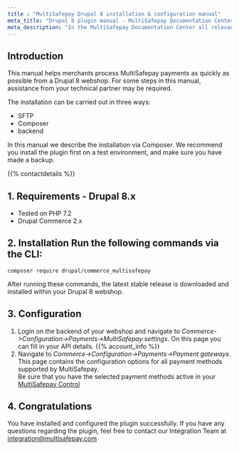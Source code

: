 ```yaml
---
title : "MultiSafepay Drupal 8 installation & configuration manual"
meta_title: "Drupal 8 plugin manual - MultiSafepay Documentation Center"
meta_description: "In the MultiSafepay Documentation Center all relevant information regarding our Plugins and API. As well as Support pages for Payment Method, Tools and General Questions. You can also find the contact details of our Support Team and Integration Team."
---
```


## Introduction  
This manual helps merchants process MultiSafepay payments as quickly as possible from a Drupal 8 webshop. For some steps in this manual, assistance from your technical partner may be required.

The installation can be carried out in three ways:

+ SFTP
+ Composer
+ backend

In this manual we describe the installation via Composer.
We recommend you install the plugin first on a test environment, and make sure you have made a backup.

{{% contactdetails %}}

## 1. Requirements  - Drupal 8.x
- Tested on PHP 7.2
- Drupal Commerce 2.x

## 2. Installation  Run the following commands via the CLI:

```
composer require drupal/commerce_multisafepay
```

After running these commands, the latest stable release is downloaded and installed within your Drupal 8 webshop.

## 3. Configuration  
1. Login on the backend of your webshop and navigate to _Commerce->Configuration->Payments->MultiSafepay settings_.
On this page you can fill in your API details. {{% account_info %}}
2. Navigate to _Commerce->Configuration->Payments->Payment gateways_.
This page contains the configuration options for all payment methods supported by MultiSafepay.  
Be sure that you have the selected payment methods active in your [MultiSafepay Control](https://merchant.multisafepay.com)

## 4. Congratulations
You have installed and configured the plugin successfully. If you have any questions regarding the plugin, feel free to contact our Integration Team at <integration@multisafepay.com>
